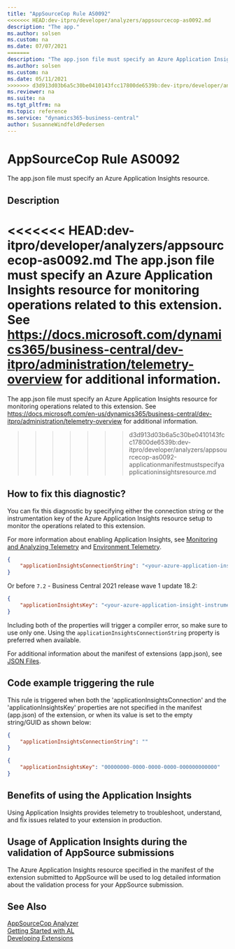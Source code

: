 ```yaml
---
title: "AppSourceCop Rule AS0092"
<<<<<<< HEAD:dev-itpro/developer/analyzers/appsourcecop-as0092.md
description: "The app."
ms.author: solsen
ms.custom: na
ms.date: 07/07/2021
=======
description: "The app.json file must specify an Azure Application Insights resource for monitoring operations related to this extension."
ms.author: solsen
ms.custom: na
ms.date: 05/11/2021
>>>>>>> d3d913d03b6a5c30be0410143fcc17800de6539b:dev-itpro/developer/analyzers/appsourcecop-as0092-applicationmanifestmustspecifyapplicationinsightsresource.md
ms.reviewer: na
ms.suite: na
ms.tgt_pltfrm: na
ms.topic: reference
ms.service: "dynamics365-business-central"
author: SusanneWindfeldPedersen
---
```

[//]: # (START>DO_NOT_EDIT)
[//]: # (IMPORTANT:Do not edit any of the content between here and the END>DO_NOT_EDIT.)
[//]: # (Any modifications should be made in the .xml files in the ModernDev repo.)
# AppSourceCop Rule AS0092
The app.json file must specify an Azure Application Insights resource.

## Description
<<<<<<< HEAD:dev-itpro/developer/analyzers/appsourcecop-as0092.md
The app.json file must specify an Azure Application Insights resource for monitoring operations related to this extension. See https://docs.microsoft.com/dynamics365/business-central/dev-itpro/administration/telemetry-overview for additional information.
=======
The app.json file must specify an Azure Application Insights resource for monitoring operations related to this extension. See https://docs.microsoft.com/en-us/dynamics365/business-central/dev-itpro/administration/telemetry-overview for additional information.
>>>>>>> d3d913d03b6a5c30be0410143fcc17800de6539b:dev-itpro/developer/analyzers/appsourcecop-as0092-applicationmanifestmustspecifyapplicationinsightsresource.md

[//]: # (IMPORTANT: END>DO_NOT_EDIT)
## How to fix this diagnostic?

You can fix this diagnostic by specifying either the connection string or the instrumentation key of the Azure Application Insights resource setup to monitor the operations related to this extension.

For more information about enabling Application Insights, see [Monitoring and Analyzing Telemetry](../../administration/telemetry-overview.md) and [Environment Telemetry](../../administration/tenant-admin-center-telemetry.md).

```JSON
{
    "applicationInsightsConnectionString": "<your-azure-application-insight-connection-string>"
}
```

Or before `7.2` - Business Central 2021 release wave 1 update 18.2:

```JSON
{
    "applicationInsightsKey": "<your-azure-application-insight-instrumentationKey>"
}
```

Including both of the properties will trigger a compiler error, so make sure to use only one. Using the `applicationInsightsConnectionString` property is preferred when available.

For additional information about the manifest of extensions (app.json), see [JSON Files](../devenv-json-files.md).

## Code example triggering the rule

This rule is triggered when both the 'applicationInsightsConnection' and the 'applicationInsightsKey' properties are not specified in the manifest (app.json) of the extension, or when its value is set to the empty string/GUID as shown below:

```JSON
{
    "applicationInsightsConnectionString": ""
}
```

```JSON
{
    "applicationInsightsKey": "00000000-0000-0000-0000-000000000000"
}
```

## Benefits of using the Application Insights

Using Application Insights provides telemetry to troubleshoot, understand, and fix issues related to your extension in production.

## Usage of Application Insights during the validation of AppSource submissions

The Azure Application Insights resource specified in the manifest of the extension submitted to AppSource will be used to log detailed information about the validation process for your AppSource submission.

## See Also  
[AppSourceCop Analyzer](appsourcecop.md)  
[Getting Started with AL](../devenv-get-started.md)  
[Developing Extensions](../devenv-dev-overview.md)  
